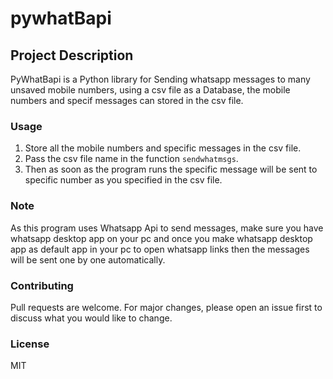 # pywhatBapi

## Project Description
PyWhatBapi is a Python library for Sending whatsapp messages to many unsaved mobile numbers, using a csv file as a Database, the mobile numbers and specif messages can stored in the csv file.

### Usage
1. Store all the mobile numbers and specific messages in the csv file.
2. Pass the csv file name in the function `sendwhatmsgs`.
3. Then as soon as the program runs the specific message will be sent to specific number as you specified in the csv file.

### Note
As this program uses Whatsapp Api to send messages, make sure you have whatsapp desktop app on your pc and once you make whatsapp desktop app as default app in your pc to open whatsapp links  then the messages will be sent one by one automatically.

### Contributing

Pull requests are welcome. For major changes, please open an issue first to discuss what you would like to change.
### License

MIT
